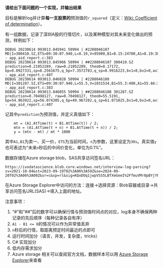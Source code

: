 
**请给出下面问题的一个实现，并输出结果**

目标是解析log并计算**每一支股票的**预测值的`r_squared`（定义：[Wiki: Coefficient of determination](https://en.wikipedia.org/wiki/Coefficient_of_determination)）。

有一组数据，记录了深圳A股的行情切片，以及某种模型对其未来变化做出的预测，样例如下：

    DEBUG 20230614 093013.845941 50994 | #2208046107 MD|I=300410.SZ,ETS=09:30:07.940,L=8.19,V=95900,B1=8.15:24700,A1=8.19:300,B2=8.14:10500,A2=8.2:1500,B3=8.13:42400,A3=8.21:200,B4=8.12:3600,A4=8.22:5100,B5=8.11:2900,A5=8.23:9500,T=782513.000000 - app_aid_report.c:383
    DEBUG 20230614 093013.845966 50994 | ##2208046107 300410.SZ prediction=0.21052289, raw=0.21052289, theo0=8.17172, bp=8.0927331,sp=8.2561675,q_bp=7.3572783,q_sp=8.9916223,bv1=0,bv2=0,av1=0,av2=0,order_cnt=152,trade_cnt=102,cur_factor_idx=12 - app_aid_report.c:407
    DEBUG 20230614 093013.846028 50994 | #2208046108 MD|I=301287.SZ,ETS=09:30:07.940,L=55.5,V=1031534,B1=55.3:400,A1=55.66:300,B2=55.15:100,A2=56:25770,B3=55.14:100,A3=56.01:100,B4=55.12:493,A4=56.02:500,B5=55.11:100,A5=56.06:100,T=56842643.760000 - app_aid_report.c:383
    DEBUG 20230614 093013.846055 50994 | ##2208046108 301287.SZ prediction=0.70498127, raw=0.70498127, theo0=55.5191, bp=54.963922,sp=56.074305,q_bp=49.967202,q_sp=61.071025,bv1=0,bv2=0,av1=0,av2=0,order_cnt=3,trade_cnt=0,cur_factor_idx=93 - app_aid_report.c:407

记其中`prediction`为预测值，并定义真值如下：

```
    mt = (A1.AtTime(t) + B1.AtTime(t)) / 2;
    mtn = (A1.AtTime(t + n) + B1.AtTime(t + n)) / 2;
    y = (mtn - mt) / mt * 1000
```

其中`A1,B1`为卖一、买一价，`ETS`为当前时间，`n`为参数，这里设定为`30s`。真实值`y`也可表述为“未来`n`秒后的中间价变化，单位为0.1%”。

数据存储在Azure storage blob，SAS共享访问签名URL：

```
https://ivodatascience.blob.core.windows.net/interview-log-parsing?sv=2021-10-04&st=2023-09-19T02%3A06%3A59Z&se=2024-09-20T02%3A06%3A00Z&sr=c&sp=rl&sig=KQxDOq1jwpVSS5LBfXeGeeI%2FfmuVMr0pBYjYP3QIAUU%3D
```

在Azure Storage Explorer中访问的方法：连接->选择资源：Blob容器或目录->共享访问签名URL(SAS)->填入上面的地址。

注意事项：

1. “#”和“##”后的数字可以确保行情与预测值时间点的对应，log本身不确保两种记录的先后顺序（每种记录各自有序）
2. `A1 - B1 <= 0`的情况可以作为异常值丢弃
3. `n`秒后的行情，取距离预定时间最近的点即可
4. 运行时间加分（语言，并发，复杂度，tricks）
5. C# 实现加分
6. 低内存需求加分
7. Azure storage 相关可以查阅官方文档，数据样本可以用 [Azure Storage Explorer](https://azure.microsoft.com/en-us/features/storage-explorer/)来查看
